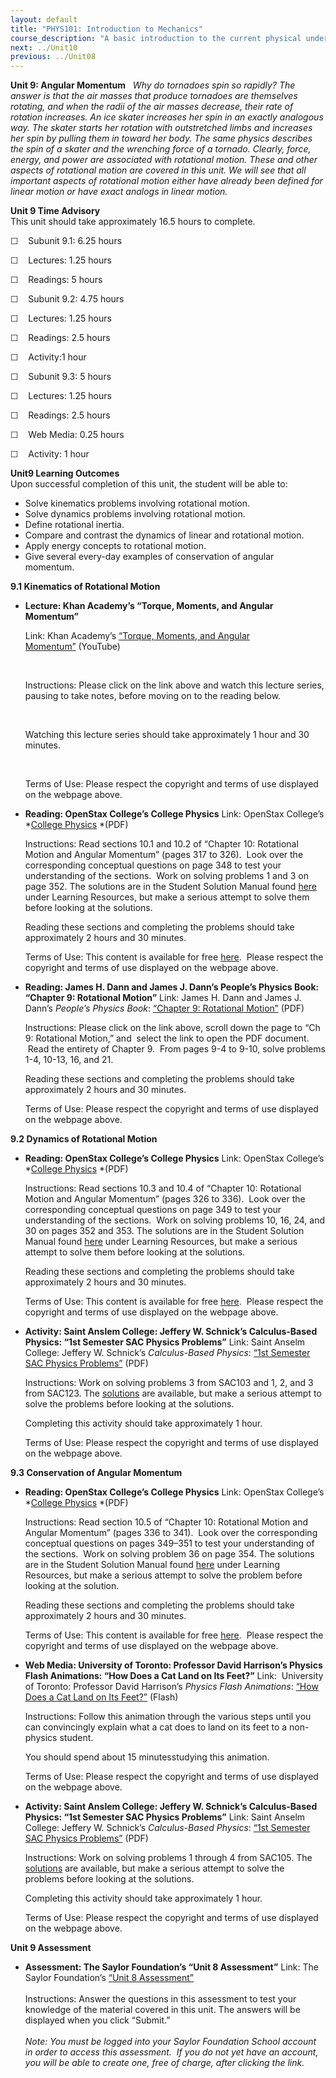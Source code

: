 ```yaml
---
layout: default
title: "PHYS101: Introduction to Mechanics"
course_description: "A basic introduction to the current physical understanding of our universe, including an examination of basic principles of physical laws, their application to the behavior of objects, and the use of the scientific method in driving advances in this knowledge."
next: ../Unit10
previous: ../Unit08
---
```

**Unit 9: Angular Momentum** <span id="9"></span> 
*Why do tornadoes spin so rapidly? The answer is that the air masses
that produce tornadoes are themselves rotating, and when the radii of
the air masses decrease, their rate of rotation increases. An ice skater
increases her spin in an exactly analogous way. The skater starts her
rotation with outstretched limbs and increases her spin by pulling them
in toward her body. The same physics describes the spin of a skater and
the wrenching force of a tornado. Clearly, force, energy, and power are
associated with rotational motion. These and other aspects of rotational
motion are covered in this unit. We will see that all important aspects
of rotational motion either have already been defined for linear motion
or have exact analogs in linear motion.*

**Unit 9 Time Advisory**  
This unit should take approximately 16.5 hours to complete.  
  
 ☐    Subunit 9.1: 6.25 hours

  
 ☐    Lectures: 1.25 hours  
  
 ☐    Readings: 5 hours

  
 ☐    Subunit 9.2: 4.75 hours

  
 ☐    Lectures: 1.25 hours  
  
 ☐    Readings: 2.5 hours  
  
 ☐    Activity:1 hour

  
 ☐    Subunit 9.3: 5 hours

  
 ☐    Lectures: 1.25 hours  
  
 ☐    Readings: 2.5 hours  
  
 ☐    Web Media: 0.25 hours  
  
 ☐    Activity: 1 hour

**Unit9 Learning Outcomes**  
Upon successful completion of this unit, the student will be able to:
-   Solve kinematics problems involving rotational motion.
-   Solve dynamics problems involving rotational motion.
-   Define rotational inertia.
-   Compare and contrast the dynamics of linear and rotational motion.
-   Apply energy concepts to rotational motion.
-   Give several every-day examples of conservation of angular
    momentum. 

**9.1 Kinematics of Rotational Motion** <span id="9.1"></span> 
-   **Lecture: Khan Academy’s “Torque, Moments, and Angular Momentum”**

    Link: Khan Academy’s [“Torque, Moments, and Angular
    Momentum”](https://www.khanacademy.org/science/physics/torque-angular-momentum/torque-tutorial/v/center-of-mass) (YouTube)

     

    Instructions: Please click on the link above and watch this lecture
    series, pausing to take notes, before moving on to the reading
    below.

     

    Watching this lecture series should take approximately 1 hour and 30
    minutes.

     

    Terms of Use: Please respect the copyright and terms of use
    displayed on the webpage above.

-   **Reading: OpenStax College’s College Physics**
    Link: OpenStax College’s *[College
    Physics](http://www.saylor.org/site/wp-content/uploads/2013/02/PHYS101_OpenStaxCollege_College-Physics.pdf) *(PDF)  
      
     Instructions: Read sections 10.1 and 10.2 of “Chapter 10:
    Rotational Motion and Angular Momentum” (pages 317 to 326).  Look
    over the corresponding conceptual questions on page 348 to test your
    understanding of the sections.  Work on solving problems 1 and 3 on
    page 352. The solutions are in the Student Solution Manual found
    [here](http://openstaxcollege.org/textbooks/college-physics) under
    Learning Resources, but make a serious attempt to solve them before
    looking at the solutions.  
      
     Reading these sections and completing the problems should take
    approximately 2 hours and 30 minutes.  
      
     Terms of Use: This content is available for free
    [here](http://cnx.org/content/col11406/1.7).  Please respect the
    copyright and terms of use displayed on the webpage above.

-   **Reading: James H. Dann and James J. Dann’s People’s Physics Book:
    “Chapter 9: Rotational Motion”**
    Link: James H. Dann and James J. Dann’s *People’s Physics Book*:
    [“Chapter 9: Rotational
    Motion”](http://scipp.ucsc.edu/outreach/index2.html) (PDF)  
      
     Instructions: Please click on the link above, scroll down the page
    to “Ch 9: Rotational Motion,” and  select the link to open the PDF
    document.  Read the entirety of Chapter 9.  From pages 9-4 to 9-10,
    solve problems 1-4, 10-13, 16, and 21.  
      
     Reading these sections and completing the problems should take
    approximately 2 hours and 30 minutes.  
      
     Terms of Use: Please respect the copyright and terms of use
    displayed on the webpage above.

**9.2 Dynamics of Rotational Motion** <span id="9.2"></span> 
-   **Reading: OpenStax College’s College Physics**
    Link: OpenStax College’s *[College
    Physics](http://www.saylor.org/site/wp-content/uploads/2013/02/PHYS101_OpenStaxCollege_College-Physics.pdf) *(PDF)  
      
     Instructions: Read sections 10.3 and 10.4 of “Chapter 10:
    Rotational Motion and Angular Momentum” (pages 326 to 336).  Look
    over the corresponding conceptual questions on page 349 to test your
    understanding of the sections.  Work on solving problems 10, 16, 24,
    and 30 on pages 352 and 353. The solutions are in the Student
    Solution Manual found
    [here](http://openstaxcollege.org/textbooks/college-physics) under
    Learning Resources, but make a serious attempt to solve them before
    looking at the solutions.  
      
     Reading these sections and completing the problems should take
    approximately 2 hours and 30 minutes.  
      
     Terms of Use: This content is available for free
    [here](http://cnx.org/content/col11406/1.7).  Please respect the
    copyright and terms of use displayed on the webpage above.

-   **Activity: Saint Anslem College: Jeffery W. Schnick’s
    Calculus-Based Physics: “1st Semester SAC Physics Problems”**
    Link: Saint Anselm College: Jeffery W. Schnick’s *Calculus-Based
    Physics*: [“1st Semester SAC Physics
    Problems”](http://www.anselm.edu/internet/physics/cbphysics/downloadsI/sacProblemsIa13.pdf)
    (PDF)  
      
     Instructions: Work on solving problems 3 from SAC103 and 1, 2, and
    3 from SAC123. The
    [solutions](http://www.anselm.edu/internet/physics/cbphysics/sacSolutionsI.html)
    are available, but make a serious attempt to solve the problems
    before looking at the solutions.  
      
     Completing this activity should take approximately 1 hour.  
      
     Terms of Use: Please respect the copyright and terms of use
    displayed on the webpage above.

**9.3 Conservation of Angular Momentum** <span id="9.3"></span> 
-   **Reading: OpenStax College’s College Physics**
    Link: OpenStax College’s *[College
    Physics](http://www.saylor.org/site/wp-content/uploads/2013/02/PHYS101_OpenStaxCollege_College-Physics.pdf) *(PDF)  
      
     Instructions: Read section 10.5 of “Chapter 10: Rotational Motion
    and Angular Momentum” (pages 336 to 341).  Look over the
    corresponding conceptual questions on pages 349–351 to test your
    understanding of the sections.  Work on solving problem 36 on page
    354. The solutions are in the Student Solution Manual found
    [here](http://openstaxcollege.org/textbooks/college-physics) under
    Learning Resources, but make a serious attempt to solve the problem
    before looking at the solution.  
      
     Reading these sections and completing the problems should take
    approximately 2 hours and 30 minutes.  
      
     Terms of Use: This content is available for free
    [here](http://cnx.org/content/col11406/1.7).  Please respect the
    copyright and terms of use displayed on the webpage above.

-   **Web Media: University of Toronto: Professor David Harrison’s
    Physics Flash Animations: “How Does a Cat Land on Its Feet?”**
    Link:  University of Toronto: Professor David Harrison’s *Physics
    Flash Animations*: [“How Does a Cat Land on Its
    Feet?”](http://www.upscale.utoronto.ca/GeneralInterest/Harrison/Flash/ClassMechanics/CatOnItsFeet/CatOnItsFeet.html) (Flash)  
      
     Instructions: Follow this animation through the various steps until
    you can convincingly explain what a cat does to land on its feet to
    a non-physics student.  
      
     You should spend about 15 minutesstudying this animation.  
      
     Terms of Use: Please respect the copyright and terms of use
    displayed on the webpage above.

-   **Activity: Saint Anslem College: Jeffery W. Schnick’s
    Calculus-Based Physics: “1st Semester SAC Physics Problems”**
    Link: Saint Anselm College: Jeffery W. Schnick’s *Calculus-Based
    Physics*: [“1st Semester SAC Physics
    Problems”](http://www.anselm.edu/internet/physics/cbphysics/downloadsI/sacProblemsIa13.pdf)
    (PDF)  
      
     Instructions: Work on solving problems 1 through 4 from SAC105. The
    [solutions](http://www.anselm.edu/internet/physics/cbphysics/sacSolutionsI.html)
    are available, but make a serious attempt to solve the problems
    before looking at the solutions.  
      
     Completing this activity should take approximately 1 hour.  
      
     Terms of Use: Please respect the copyright and terms of use
    displayed on the webpage above.

**Unit 9 Assessment** <span id="9.4"></span> 
-   **Assessment: The Saylor Foundation’s “Unit 8 Assessment”**
    Link: The Saylor Foundation’s [“Unit 8
    Assessment”](http://school.saylor.org/mod/quiz/view.php?id=1280)  
        
     Instructions: Answer the questions in this assessment to test your
    knowledge of the material covered in this unit. The answers will be
    displayed when you click “Submit.”  
        
     *Note: You must be logged into your Saylor Foundation School
    account in order to access this assessment.  If you do not yet have
    an account, you will be able to create one, free of charge, after
    clicking the link.*


